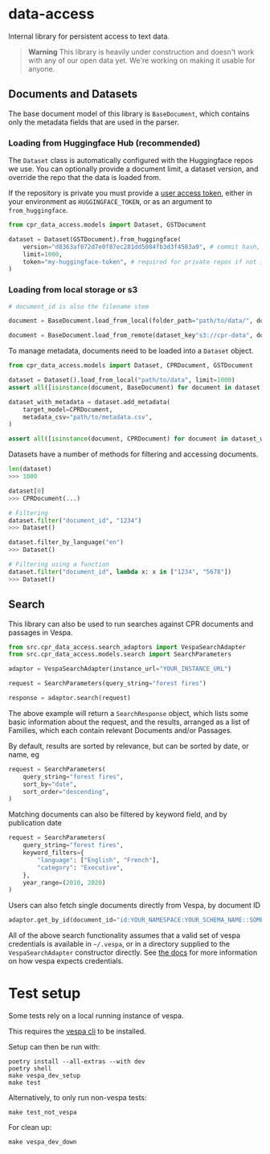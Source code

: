 # data-access

Internal library for persistent access to text data.

> **Warning**
> This library is heavily under construction and doesn't work with any of our open data yet. We're working on making it usable for anyone.

## Documents and Datasets

The base document model of this library is `BaseDocument`, which contains only the metadata fields that are used in the parser.

### Loading from Huggingface Hub (recommended)

The `Dataset` class is automatically configured with the Huggingface repos we use. You can optionally provide a document limit, a dataset version, and override the repo that the data is loaded from.

If the repository is private you must provide a [user access token](https://huggingface.co/docs/hub/security-tokens), either in your environment as `HUGGINGFACE_TOKEN`, or as an argument to `from_huggingface`.

```py
from cpr_data_access.models import Dataset, GSTDocument

dataset = Dataset(GSTDocument).from_huggingface(
    version="d8363af072d7e0f87ec281dd5084fb3d3f4583a9", # commit hash, optional
    limit=1000,
    token="my-huggingface-token", # required for private repos if not in env
)
```

### Loading from local storage or s3

```py
# document_id is also the filename stem

document = BaseDocument.load_from_local(folder_path="path/to/data/", document_id="document_1234")

document = BaseDocument.load_from_remote(dataset_key"s3://cpr-data", document_id="document_1234")
```

To manage metadata, documents need to be loaded into a `Dataset` object.

```py
from cpr_data_access.models import Dataset, CPRDocument, GSTDocument

dataset = Dataset().load_from_local("path/to/data", limit=1000)
assert all([isinstance(document, BaseDocument) for document in dataset])

dataset_with_metadata = dataset.add_metadata(
    target_model=CPRDocument,
    metadata_csv="path/to/metadata.csv",
)

assert all([isinstance(document, CPRDocument) for document in dataset_with_metadata])
```

Datasets have a number of methods for filtering and accessing documents.

```py
len(dataset)
>>> 1000

dataset[0]
>>> CPRDocument(...)

# Filtering
dataset.filter("document_id", "1234")
>>> Dataset()

dataset.filter_by_language("en")
>>> Dataset()

# Filtering using a function
dataset.filter("document_id", lambda x: x in ["1234", "5678"])
>>> Dataset()
```

## Search

This library can also be used to run searches against CPR documents and passages in Vespa.

```python
from src.cpr_data_access.search_adaptors import VespaSearchAdapter
from src.cpr_data_access.models.search import SearchParameters

adaptor = VespaSearchAdapter(instance_url="YOUR_INSTANCE_URL")

request = SearchParameters(query_string="forest fires")

response = adaptor.search(request)
```

The above example will return a `SearchResponse` object, which lists some basic information about the request, and the results, arranged as a list of Families, which each contain relevant Documents and/or Passages.

By default, results are sorted by relevance, but can be sorted by date, or name, eg

```python
request = SearchParameters(
    query_string="forest fires",
    sort_by="date",
    sort_order="descending",
)
```

Matching documents can also be filtered by keyword field, and by publication date

```python
request = SearchParameters(
    query_string="forest fires",
    keyword_filters={
        "language": ["English", "French"],
        "category": "Executive",
    },
    year_range=(2010, 2020)
)
```

Users can also fetch single documents directly from Vespa, by document ID

```python
adaptor.get_by_id(document_id="id:YOUR_NAMESPACE:YOUR_SCHEMA_NAME::SOME_DOCUMENT_ID")
```

All of the above search functionality assumes that a valid set of vespa credentials is available in `~/.vespa`, or in a directory supplied to the `VespaSearchAdapter` constructor directly. See [the docs](docs/vespa-auth.md) for more information on how vespa expects credentials.

# Test setup
Some tests rely on a local running instance of vespa.

This requires the [vespa cli](https://docs.vespa.ai/en/vespa-cli.html) to be installed.

Setup can then be run with:

```
poetry install --all-extras --with dev
poetry shell
make vespa_dev_setup
make test
```

Alternatively, to only run non-vespa tests:

```
make test_not_vespa
```

For clean up:

```
make vespa_dev_down
```
